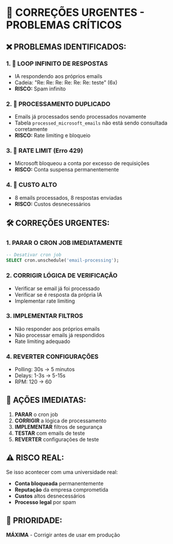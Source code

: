 # 🚨 CORREÇÕES URGENTES - PROBLEMAS CRÍTICOS

## ❌ **PROBLEMAS IDENTIFICADOS:**

### 1. **🔄 LOOP INFINITO DE RESPOSTAS**
- IA respondendo aos próprios emails
- Cadeia: "Re: Re: Re: Re: Re: Re: teste" (6x)
- **RISCO:** Spam infinito

### 2. **📧 PROCESSAMENTO DUPLICADO**
- Emails já processados sendo processados novamente
- Tabela `processed_microsoft_emails` não está sendo consultada corretamente
- **RISCO:** Rate limiting e bloqueio

### 3. **🚫 RATE LIMIT (Erro 429)**
- Microsoft bloqueou a conta por excesso de requisições
- **RISCO:** Conta suspensa permanentemente

### 4. **💸 CUSTO ALTO**
- 8 emails processados, 8 respostas enviadas
- **RISCO:** Custos desnecessários

## 🛠️ **CORREÇÕES URGENTES:**

### 1. **PARAR O CRON JOB IMEDIATAMENTE**
```sql
-- Desativar cron job
SELECT cron.unschedule('email-processing');
```

### 2. **CORRIGIR LÓGICA DE VERIFICAÇÃO**
- Verificar se email já foi processado
- Verificar se é resposta da própria IA
- Implementar rate limiting

### 3. **IMPLEMENTAR FILTROS**
- Não responder aos próprios emails
- Não processar emails já respondidos
- Rate limiting adequado

### 4. **REVERTER CONFIGURAÇÕES**
- Polling: 30s → 5 minutos
- Delays: 1-3s → 5-15s
- RPM: 120 → 60

## 🚨 **AÇÕES IMEDIATAS:**

1. **PARAR** o cron job
2. **CORRIGIR** a lógica de processamento
3. **IMPLEMENTAR** filtros de segurança
4. **TESTAR** com emails de teste
5. **REVERTER** configurações de teste

## ⚠️ **RISCO REAL:**
Se isso acontecer com uma universidade real:
- **Conta bloqueada** permanentemente
- **Reputação** da empresa comprometida
- **Custos** altos desnecessários
- **Processo legal** por spam

## 🎯 **PRIORIDADE:**
**MÁXIMA** - Corrigir antes de usar em produção
